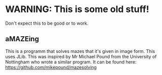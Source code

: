 # WARNING: This is some old stuff!
Don't expect this to be good or to work.

## aMAZEing
This is a programm that solves mazes that it's given in image form. This uses JLib.
This was inspired by Mr Michael Pound from the University of Nottingham who wrote a similar program. It can be found here: https://github.com/mikepound/mazesolving
